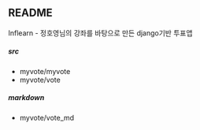 ## README

Inflearn - 정호영님의 강좌를 바탕으로 만든 django기반 투표앱

##### src 

- myvote/myvote
- myvote/vote

##### markdown

- myvote/vote_md



